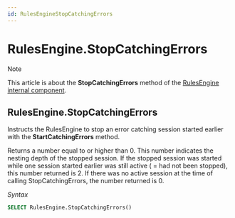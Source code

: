 ```yaml
---
id: RulesEngineStopCatchingErrors
---
```


# RulesEngine.StopCatchingErrors



> [!NOTE]
> This article is about the **StopCatchingErrors** method of the [RulesEngine internal component](/docs/Extensions/RulesEngine%20internal%20component).

## **RulesEngine.StopCatchingErrors**

Instructs the RulesEngine to stop an error catching session started earlier with the **StartCatchingErrors** method.

Returns a number equal to or higher than 0. This number indicates the nesting depth of the stopped session. If the stopped session was started while one session started earlier was still active ( = had not been stopped), this number returned is 2. If there was no active session at the time of calling StopCatchingErrors, the number returned is 0.

*Syntax*

```sql
SELECT RulesEngine.StopCatchingErrors()
```

 